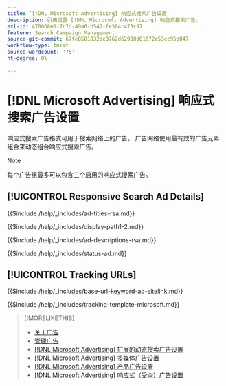 ```yaml
---
title: ’[!DNL Microsoft Advertising] 响应式搜索广告设置
description: 引用设置 [!DNL Microsoft Advertising] 响应式搜索广告。
exl-id: 470008e1-7c7d-49a6-b542-fe384c473c97
feature: Search Campaign Management
source-git-commit: 67fe8581832dc0762d62908d01672e53cc95b847
workflow-type: tm+mt
source-wordcount: '75'
ht-degree: 0%

---
```


# [!DNL Microsoft Advertising] 响应式搜索广告设置

响应式搜索广告格式可用于搜索网络上的广告。 广告网络使用最有效的广告元素组合来动态组合响应式搜索广告。

>[!NOTE]
>
>每个广告组最多可以包含三个启用的响应式搜索广告。

## [!UICONTROL Responsive Search Ad Details]

<!-- **[!UICONTROL Ad Titles]:** -->

{{$include /help/_includes/ad-titles-rsa.md}}

<!-- **[!UICONTROL Display Path 1]**, **[!UICONTROL Display Path 2]:** -->

{{$include /help/_includes/display-path1-2.md}}

<!-- **[!UICONTROL Ad Descriptions]:** -->

{{$include /help/_includes/ad-descriptions-rsa.md}}

<!-- **[!UICONTROL Status]:** -->

{{$include /help/_includes/status-ad.md}}

## [!UICONTROL Tracking URLs]

<!-- **[!UICONTROL Base URl]:** -->

{{$include /help/_includes/base-url-keyword-ad-sitelink.md}}

<!-- **[!UICONTROL Tracking Template]:** -->

{{$include /help/_includes/tracking-template-microsoft.md}}


>[!MORELIKETHIS]
>
>* [关于广告](ad-about.md)
>* [管理广告](ad-manage.md)
>* [[!DNL Microsoft Advertising] 扩展的动态搜索广告设置](ad-settings-microsoft-dsa.md)
>* [[!DNL Microsoft Advertising] 多媒体广告设置](ad-settings-microsoft-multimedia.md)
>* [[!DNL Microsoft Advertising] 产品广告设置](ad-settings-microsoft-product.md)
>* [[!DNL Microsoft Advertising] 响应式（受众）广告设置](ad-settings-microsoft-responsive.md)
